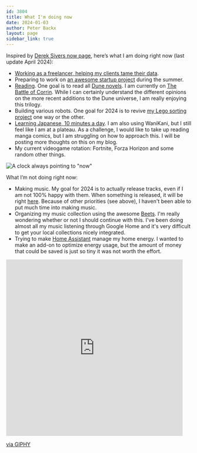 ```yaml
---
id: 3804
title: What I'm doing now
date: 2024-01-03
author: Peter Backx
layout: page
sidebar_link: true
---
```

Inspired by [Derek Sivers now page](http://sivers.org/now), here’s what I am doing right now (last update April 2024):

* [Working as a freelancer, helping my clients tame their data](https://www.linkedin.com/in/pbackx/).
* Preparing to work on [an awesome startup project](https://www.longyan.io/) during the summer.
* [Reading](https://www.goodreads.com/user/show/37577599-peter-backx). One goal is to read all [Dune novels](http://www.dunenovels.com/). I am currently on [The Battle of Corrin](https://en.wikipedia.org/wiki/Dune:_The_Battle_of_Corrin). While I can certainly understand the different opinions on the more recent additions to the Dune universe, I am really enjoying this trilogy.
* Building various robots. One goal for 2024 is to revive [my Lego sorting project](https://www.streamhead.com/3d%20printing/ai/2021/11/01/deep-learning-lego-sorting.html) one way or the other.
* [Learning Japanese, 10 minutes a day](https://www.duolingo.com/profile/PeterBackx1). I am also using WaniKani, but I still feel like I am at a plateau. As a challenge, I would like to take up reading manga comics, but I am struggling on how to approach this. I will be posting more thoughts on this on my blog.
* My current videogame rotation: Fortnite, Forza Horizon and some random other things.


![A clock always pointing to "now"](http://www.streamhead.com/wp-content/uploads/2015/10/D0D60BD6.jpg)

What I’m not doing right now:

* Making music. My goal for 2024 is to actually release tracks, even if I am not 100% happy with them. When something is released, it will be right [here](https://soundcloud.com/pete-with-a-p). Because of other priorities (see above), I haven't been able to put much time into making music.
* Organizing my music collection using the awesome [Beets](http://beets.io/). I'm really wondering whether or not I should continue with this. I've been doing almost all my music listening through Google Home and it's very difficult to get your local collections nicely integrated.
* Trying to make [Home Assistant](https://www.home-assistant.io/) manage my home energy. I wanted to make an add-on to optimize energy usage, but the amount of money that could be saved is just so tiny it was not worth the effort.


<iframe src="https://giphy.com/embed/26xoplW0VhLLByrAY" width="480" height="480" frameBorder="0" class="giphy-embed" allowFullScreen></iframe><p><a href="https://giphy.com/gifs/cute-sloth-slothilda-26xoplW0VhLLByrAY">via GIPHY</a></p>
